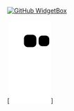 [![GitHub WidgetBox](https://github-widgetbox.vercel.app/api/profile?username=sourcingdenis&data=repositories,stars)](https://github.com/Jurredr/github-widgetbox)

 [![Snake animation](https://github.com/madushadhanushka/github-readme/blob/output/github-contribution-snake.svg)]
